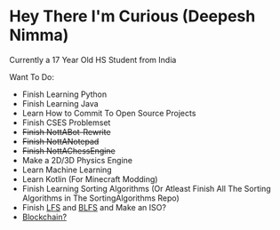 # Hey There I'm Curious (Deepesh Nimma)


Currently a 17 Year Old HS Student from India

Want To Do:
* Finish Learning Python
* Finish Learning Java
* Learn How to Commit To Open Source Projects
* Finish CSES Problemset
* ~~Finish NottABot-Rewrite~~
* ~~Finish NottANotepad~~
* ~~Finish NottAChessEngine~~
* Make a 2D/3D Physics Engine
* Learn Machine Learning
* Learn Kotlin (For Minecraft Modding)
* Finish Learning Sorting Algorithms (Or Atleast Finish All The Sorting Algorithms in The SortingAlgorithms Repo)
* Finish [LFS](https://linuxfromscratch.org/) and [BLFS](https://linuxfromscratch.org/blfs/) and Make an ISO?
* [Blockchain?](https://medium.com/crypto-currently/lets-build-the-tiniest-blockchain-e70965a248b)
